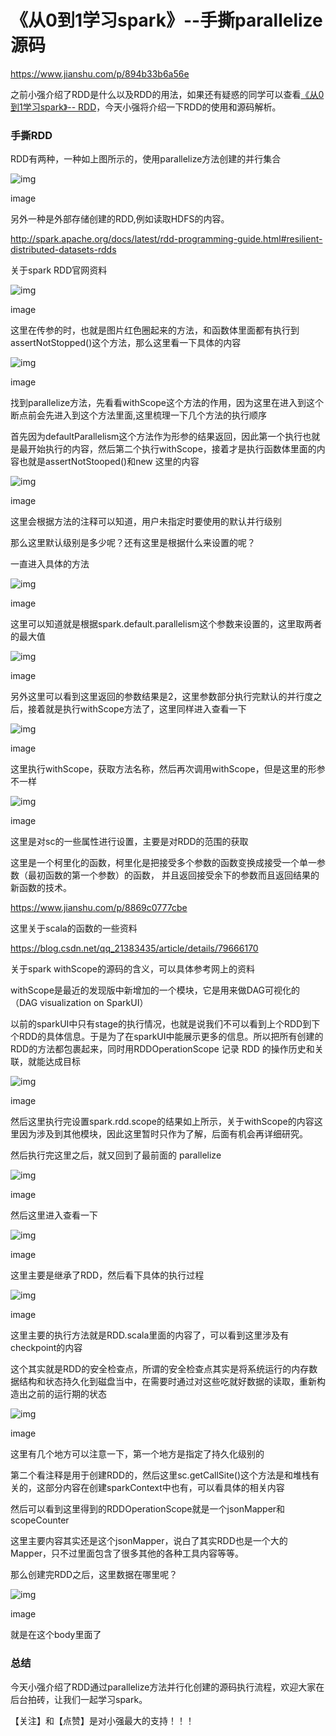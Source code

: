 # 《从0到1学习spark》--手撕parallelize源码

https://www.jianshu.com/p/894b33b6a56e



之前小强介绍了RDD是什么以及RDD的用法，如果还有疑惑的同学可以查看[《从0到1学习spark》-- RDD](http://mp.weixin.qq.com/s?__biz=MzU3NDc5NzMzNw==&mid=2247483795&idx=1&sn=658dedfeb05e610c900eba6f41f16cd2&chksm=fd2da2e5ca5a2bf333b937943d39f418e2ab4f7c6d065dcd9bf57898d586be31a5959340af25&scene=21#wechat_redirect)，今天小强将介绍一下RDD的使用和源码解析。

### 手撕RDD

RDD有两种，一种如上图所示的，使用parallelize方法创建的并行集合



![img](https:////upload-images.jianshu.io/upload_images/7187100-ada3966c4a659f6b?imageMogr2/auto-orient/strip%7CimageView2/2/w/830)

image

另外一种是外部存储创建的RDD,例如读取HDFS的内容。

http://spark.apache.org/docs/latest/rdd-programming-guide.html#resilient-distributed-datasets-rdds

关于spark RDD官网资料



![img](https:////upload-images.jianshu.io/upload_images/7187100-fea2dc89d38876df?imageMogr2/auto-orient/strip%7CimageView2/2/w/830)

image

这里在传参的时，也就是图片红色圈起来的方法，和函数体里面都有执行到assertNotStopped()这个方法，那么这里看一下具体的内容



![img](https:////upload-images.jianshu.io/upload_images/7187100-e12c7d31b709c321?imageMogr2/auto-orient/strip%7CimageView2/2/w/830)

image

找到parallelize方法，先看看withScope这个方法的作用，因为这里在进入到这个断点前会先进入到这个方法里面,这里梳理一下几个方法的执行顺序

首先因为defaultParallelism这个方法作为形参的结果返回，因此第一个执行也就是最开始执行的内容，然后第二个执行withScope，接着才是执行函数体里面的内容也就是assertNotStooped()和new 这里的内容



![img](https:////upload-images.jianshu.io/upload_images/7187100-5318aef8d3c1ac0e?imageMogr2/auto-orient/strip%7CimageView2/2/w/830)

image

这里会根据方法的注释可以知道，用户未指定时要使用的默认并行级别

那么这里默认级别是多少呢？还有这里是根据什么来设置的呢？

一直进入具体的方法



![img](https:////upload-images.jianshu.io/upload_images/7187100-053d6b6b073275eb?imageMogr2/auto-orient/strip%7CimageView2/2/w/830)

image

这里可以知道就是根据spark.default.parallelism这个参数来设置的，这里取两者的最大值



![img](https:////upload-images.jianshu.io/upload_images/7187100-5e56c20d318def00?imageMogr2/auto-orient/strip%7CimageView2/2/w/830)

image

另外这里可以看到这里返回的参数结果是2，这里参数部分执行完默认的并行度之后，接着就是执行withScope方法了，这里同样进入查看一下



![img](https:////upload-images.jianshu.io/upload_images/7187100-eb82cbfedbb87847?imageMogr2/auto-orient/strip%7CimageView2/2/w/830)

image

这里执行withScope，获取方法名称，然后再次调用withScope，但是这里的形参不一样



![img](https:////upload-images.jianshu.io/upload_images/7187100-b3d142f171c6745d?imageMogr2/auto-orient/strip%7CimageView2/2/w/830)

image

这里是对sc的一些属性进行设置，主要是对RDD的范围的获取

这里是一个柯里化的函数，柯里化是把接受多个参数的函数变换成接受一个单一参数（最初函数的第一个参数）的函数， 并且返回接受余下的参数而且返回结果的新函数的技术。

https://www.jianshu.com/p/8869c0777cbe

这里关于scala的函数的一些资料

https://blog.csdn.net/qq_21383435/article/details/79666170

关于spark  withScope的源码的含义，可以具体参考网上的资料

withScope是最近的发现版中新增加的一个模块，它是用来做DAG可视化的（DAG visualization on SparkUI）

以前的sparkUI中只有stage的执行情况，也就是说我们不可以看到上个RDD到下个RDD的具体信息。于是为了在sparkUI中能展示更多的信息。所以把所有创建的RDD的方法都包裹起来，同时用RDDOperationScope 记录 RDD 的操作历史和关联，就能达成目标



![img](https:////upload-images.jianshu.io/upload_images/7187100-6b404aafc2d2204f?imageMogr2/auto-orient/strip%7CimageView2/2/w/830)

image

然后这里执行完设置spark.rdd.scope的结果如上所示，关于withScope的内容这里因为涉及到其他模块，因此这里暂时只作为了解，后面有机会再详细研究。

然后执行完这里之后，就又回到了最前面的 parallelize



![img](https:////upload-images.jianshu.io/upload_images/7187100-5f6490f22d76d12f?imageMogr2/auto-orient/strip%7CimageView2/2/w/830)

image

然后这里进入查看一下



![img](https:////upload-images.jianshu.io/upload_images/7187100-da326a31a6d2c7d0?imageMogr2/auto-orient/strip%7CimageView2/2/w/830)

image

这里主要是继承了RDD，然后看下具体的执行过程



![img](https:////upload-images.jianshu.io/upload_images/7187100-d7192e9b5ab1fde1?imageMogr2/auto-orient/strip%7CimageView2/2/w/830)

image

这里主要的执行方法就是RDD.scala里面的内容了，可以看到这里涉及有checkpoint的内容

这个其实就是RDD的安全检查点，所谓的安全检查点其实是将系统运行的内存数据结构和状态持久化到磁盘当中，在需要时通过对这些吃就好数据的读取，重新构造出之前的运行期的状态



![img](https:////upload-images.jianshu.io/upload_images/7187100-2705d27e151b8365?imageMogr2/auto-orient/strip%7CimageView2/2/w/830)

image

这里有几个地方可以注意一下，第一个地方是指定了持久化级别的

第二个看注释是用于创建RDD的，然后这里sc.getCallSite()这个方法是和堆栈有关的，这部分内容在创建sparkContext中也有，可以看具体的相关内容

然后可以看到这里得到的RDDOperationScope就是一个jsonMapper和scopeCounter

这里主要内容其实还是这个jsonMapper，说白了其实RDD也是一个大的Mapper，只不过里面包含了很多其他的各种工具内容等等。

那么创建完RDD之后，这里数据在哪里呢？



![img](https:////upload-images.jianshu.io/upload_images/7187100-fbb13c2b8aa16293?imageMogr2/auto-orient/strip%7CimageView2/2/w/830)

image

就是在这个body里面了

### 总结

今天小强介绍了RDD通过parallelize方法并行化创建的源码执行流程，欢迎大家在后台拍砖，让我们一起学习spark。

【关注】和【点赞】是对小强最大的支持！！！